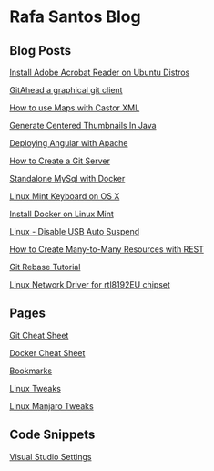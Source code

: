 Rafa Santos Blog
================

Blog Posts
----------
[Install Adobe Acrobat Reader on Ubuntu Distros](posts/install-adobe-reader-on-ubuntu-based-distributions/README.md)

[GitAhead a graphical git client](posts/gitahead/README.md)

[How to use Maps with Castor XML](posts/how-to-use-maps-with-castor-xml/README.md)

[Generate Centered Thumbnails In Java](posts/generate-centered-thumbnails-in-java/README.md)

[Deploying Angular with Apache](posts/deploying-angular-with-apache/README.md)

[How to Create a Git Server](posts/how-to-create-a-git-server)

[Standalone MySql with Docker](posts/standalone-mysql-with-docker/README.md)

[Linux Mint Keyboard on OS X](posts/linux-mint-keyboard-on-osx/README.md)

[Install Docker on Linux Mint](posts/intall-docker-on-linux-mint/README.md)

[Linux - Disable USB Auto Suspend](posts/linux-disable-usb-auto-suspend/README.md)

[How to Create Many-to-Many Resources with REST](posts/how-to-create-many-to-many-resources-with-rest/README.md)

[Git Rebase Tutorial](posts/git-rebase-tutorial/README.md)

[Linux Network Driver for rtl8192EU chipset](posts/linux-driver-for-rtl8192EU/README.md)

Pages
-----
[Git Cheat Sheet](pages/git-cheat-sheet/README.md)

[Docker Cheat Sheet](pages/docker-cheat-sheet/README.md)

[Bookmarks](pages/bookmarks/README.md)

[Linux Tweaks](pages/linux-tweaks/README.md)

[Linux Manjaro Tweaks](pages/manjaro-tweaks/README.md)

Code Snippets
-------------
[Visual Studio Settings](snippets/visual-studio-settings/README.md)

